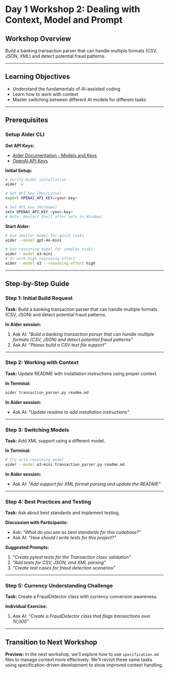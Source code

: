 # Day 1 Workshop 2: Dealing with Context, Model and Prompt

## Workshop Overview

Build a banking transaction parser that can handle multiple formats (CSV, JSON, XML) and detect potential fraud patterns. 

---

## Learning Objectives

- Understand the fundamentals of AI-assisted coding 
- Learn how to work with context 
- Master switching between different AI models for different tasks

---

## Prerequisites

### Setup Aider CLI

**Get API Keys:**
- [Aider Documentation - Models and Keys](https://aider.chat/docs/troubleshooting/models-and-keys.html)
- [OpenAI API Keys](https://platform.openai.com/api-keys)

**Initial Setup:**
```bash
# Verify Aider installation
aider -v

# Set API key (Mac/Linux)
export OPENAI_API_KEY=<your-key>

# Set API key (Windows)
setx OPENAI_API_KEY <your-key>
# Note: Restart shell after setx on Windows
```

**Start Aider:**
```bash
# Use smaller model for quick tasks
aider --model gpt-4o-mini

# Use reasoning model for complex tasks
aider --model o3-mini
# Or with high reasoning effort
aider --model o3 --reasoning-effort high
```

---

## Step-by-Step Guide

### Step 1: Initial Build Request

**Task:** Build a banking transaction parser that can handle multiple formats (CSV, JSON) and detect potential fraud patterns.

**In Aider session:**
1. Ask AI: *"Build a banking transaction parser that can handle multiple formats (CSV, JSON) and detect potential fraud patterns"*
2. Ask AI: *"Please build a CSV test file support"*

---

### Step 2: Working with Context

**Task:** Update README with installation instructions using proper context.

**In Terminal:**
```bash
aider transaction_parser.py readme.md
```

**In Aider session:**
- Ask AI: *"Update readme to add installation instructions"*

---

### Step 3: Switching Models

**Task:** Add XML support using a different model.

**In Terminal:**
```bash
# Try with reasoning model
aider --model o3-mini transaction_parser.py readme.md
```

**In Aider session:**
- Ask AI: *"Add support for XML format parsing and update the README"*

---

### Step 4: Best Practices and Testing

**Task:** Ask about best standards and implement testing.

**Discussion with Participants:**
- Ask: *"What do you see as best standards for this codebase?"*
- Ask AI: *"How should I write tests for this project?"*

**Suggested Prompts:**
1. *"Create pytest tests for the Transaction class validation"*
2. *"Add tests for CSV, JSON, and XML parsing"*
3. *"Create test cases for fraud detection scenarios"*

---

### Step 5: Currency Understanding Challenge

**Task:** Create a FraudDetector class with currency conversion awareness.

**Individual Exercise:**
1. Ask AI: *"Create a FraudDetector class that flags transactions over 10,000"*

---

## Transition to Next Workshop

**Preview:** In the next workshop, we'll explore how to use `specification.md` files to manage context more effectively. We'll revisit these same tasks using specification-driven development to show improved context handling.
